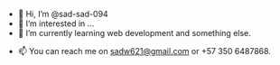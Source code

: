 - 👋 Hi, I’m @sad-sad-094
- 👀 I’m interested in ...
- 🌱 I’m currently learning web development and something else.
<!--- 💞️ I’m looking to collaborate on ... --->
- 📫 You can reach me on sadw621@gmail.com or +57 350 6487868.

<!---
sad-sad-094/sad-sad-094 is a ✨ special ✨ repository because its `README.md` (this file) appears on your GitHub profile.
You can click the Preview link to take a look at your changes.
--->
